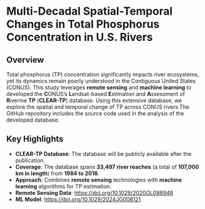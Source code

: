 # Multi-Decadal Spatial-Temporal Changes in Total Phosphorus Concentration in U.S. Rivers

## Overview
Total phosphorus (TP) concentration significantly impacts river ecosystems, yet its dynamics remain poorly understood in the Contiguous United States (CONUS). This study leverages **remote sensing** and **machine learning** to developed the **C**ONUS’s **L**andsat-based **E**stimation and **A**ssessment of **R**iverine **TP** (**CLEAR-TP**) database. Using this extensive database, we explore the spatial and temporal change of TP across CONUS rivers.The GitHub repository includes the source code used in the analysis of the developed database.

## Key Highlights
- **CLEAR-TP Database**: The database will be publicly available after the publication.
- **Coverage**: The database spans **33,497 river reaches** (a total of **107,000 km in length**) from **1984 to 2018**.
- **Approach**: Combines **remote sensing** technologies with **machine learning** algorithms for TP estimation.
- **Remote Sensing Data**:  https://doi.org/10.1029/2020GL088946
- **ML Model**:  https://doi.org/10.1029/2024JG008121


